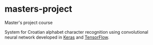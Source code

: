 # masters-project

Master's project course

System for Croatian alphabet character recognition using convolutional neural network developed in [Keras](https://keras.io/) and [TensorFlow](https://www.tensorflow.org/).
